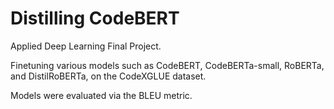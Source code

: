 
# Distilling CodeBERT

Applied Deep Learning Final Project. 

Finetuning various models such as CodeBERT, CodeBERTa-small, RoBERTa, and DistilRoBERTa, on the CodeXGLUE dataset.

Models were evaluated via the BLEU metric. 

